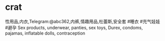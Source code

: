 # crat
性用品,内衣,Telegram:@abc362,内裤,情趣用品,杜蕾斯,安全套 #睡衣 #充气娃娃 #避孕 Sex products, underwear, panties, sex toys, Durex, condoms, pajamas, inflatable dolls, contraception
